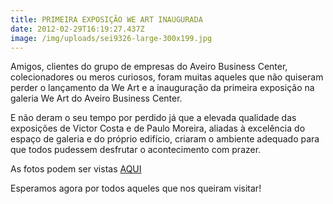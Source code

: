 ```yaml
---
title: PRIMEIRA EXPOSIÇÃO WE ART INAUGURADA
date: 2012-02-29T16:19:27.437Z
image: /img/uploads/sei9326-large-300x199.jpg
---
```

Amigos, clientes do grupo de empresas do Aveiro Business Center, colecionadores ou meros curiosos, foram muitas aqueles que não quiseram perder o lançamento da We Art e a inauguração da primeira exposição na galeria We Art do Aveiro Business Center.



E não deram o seu tempo por perdido já que a elevada qualidade das exposições de Victor Costa e de Paulo Moreira, aliadas à excelência do espaço de galeria e do próprio edifício, criaram o ambiente adequado para que todos pudessem desfrutar o acontecimento com prazer.



As fotos podem ser vistas [AQUI](https://www.facebook.com/pg/weart.pt/photos/?tab=album&album_id=377432365620241)



Esperamos agora por todos aqueles que nos queiram visitar!
